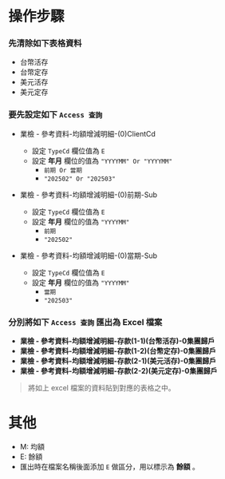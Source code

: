# 操作步驟

### 先清除如下表格資料
- 台幣活存
- 台幣定存
- 美元活存
- 美元定存


### 要先設定如下 `Access 查詢`
- 業檢 - 參考資料-均額增減明細-(0)ClientCd
    - 設定 `TypeCd` 欄位值為 `E`
    - 設定 **年月** 欄位的值為 `"YYYYMM" Or "YYYYMM"`
        - `前期 Or 當期`
        - `"202502" Or "202503"`

- 業檢 - 參考資料-均額增減明細-(0)前期-Sub
    - 設定 `TypeCd` 欄位值為 `E`
    - 設定 **年月** 欄位的值為 `"YYYYMM"`
        - `前期`
        - `"202502"`

- 業檢 - 參考資料-均額增減明細-(0)當期-Sub
    - 設定 `TypeCd` 欄位值為 `E`
    - 設定 **年月** 欄位的值為 `"YYYYMM"`
        - `當期`
        - `"202503"`

### 分別將如下 `Access 查詢` 匯出為 Excel 檔案
- **業檢 - 參考資料-均額增減明細-存款(1-1)(台幣活存)-0集團歸戶**
- **業檢 - 參考資料-均額增減明細-存款(1-2)(台幣定存)-0集團歸戶**
- **業檢 - 參考資料-均額增減明細-存款(2-1)(美元活存)-0集團歸戶**
- **業檢 - 參考資料-均額增減明細-存款(2-2)(美元定存)-0集團歸戶**

> 將如上 excel 檔案的資料貼到對應的表格之中。

# 其他
- M: 均額
- E: 餘額
- 匯出時在檔案名稱後面添加 `E` 做區分，用以標示為 **餘額** 。